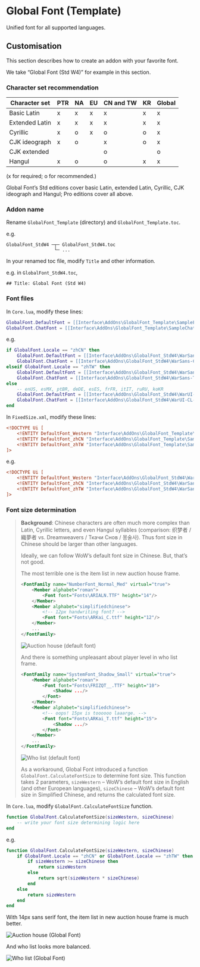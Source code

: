 # Global Font (Template)

Unified font for all supported languages.

## Customisation

This section describes how to create an addon with your favorite font.

We take “Global Font (Std W4)” for example in this section.

### Character set recommendation

| Character set  | PTR | NA | EU | CN and TW | KR | Global |
| -------------- | --- | -- | -- | --------- | -- | ------ |
| Basic Latin    | x   | x  | x  | x         | x  | x      |
| Extended Latin | x   | x  | x  | x         | x  | x      |
| Cyrillic       | x   | o  | x  | o         | o  | x      |
| CJK ideograph  | x   | o  |    | x         | o  | x      |
| CJK extended   |     |    |    | o         |    | o      |
| Hangul         | x   | o  |    | o         | x  | x      |

(x for required; o for recommended.)

Global Font’s Std editions cover basic Latin, extended Latin, Cyrillic, CJK ideograph and Hangul; Pro editions cover all above.

### Addon name

Rename `GlobalFont_Template` (directory) and `GlobalFont_Template.toc`.

e.g.
```
GlobalFont_StdW4 ─┬─ GlobalFont_StdW4.toc
                  └─ ...
```

In your renamed toc file, modify `Title` and other information.

e.g. in `GlobalFont_StdW4.toc`,
```
## Title: Global Font (Std W4)
```

### Font files

In `Core.lua`, modify these lines:
```lua
GlobalFont.DefaultFont = [[Interface\AddOns\GlobalFont_Template\SampleFont.ttf]]
GlobalFont.ChatFont = [[Interface\AddOns\GlobalFont_Template\SampleChat.ttf]]
```

e.g.
```lua
if GlobalFont.Locale == "zhCN" then
    GlobalFont.DefaultFont = [[Interface\AddOns\GlobalFont_StdW4\WarSans-CN-Medium.otf]]
    GlobalFont.ChatFont = [[Interface\AddOns\GlobalFont_StdW4\WarSans-CN-CondensedMedium.otf]]
elseif GlobalFont.Locale == "zhTW" then
    GlobalFont.DefaultFont = [[Interface\AddOns\GlobalFont_StdW4\WarSans-TW-Medium.otf]]
    GlobalFont.ChatFont = [[Interface\AddOns\GlobalFont_StdW4\WarSans-TW-CondensedMedium.otf]]
else
    -- enUS, esMX, ptBR, deDE, esES, frFR, itIT, ruRU, koKR
    GlobalFont.DefaultFont = [[Interface\AddOns\GlobalFont_StdW4\WarUI-CL-ExtendedMedium.otf]]
    GlobalFont.ChatFont = [[Interface\AddOns\GlobalFont_StdW4\WarUI-CL-CondensedMedium.otf]]
end
```

In `FixedSize.xml`, modify these lines:
```xml
<!DOCTYPE Ui [
    <!ENTITY DefaultFont_Western "Interface\AddOns\GlobalFont_Template\SampleFont.ttf">
    <!ENTITY DefaultFont_zhCN "Interface\AddOns\GlobalFont_Template\SampleFont.ttf">
    <!ENTITY DefaultFont_zhTW "Interface\AddOns\GlobalFont_Template\SampleFont.ttf">
]>
```

e.g.
```xml
<!DOCTYPE Ui [
    <!ENTITY DefaultFont_Western "Interface\AddOns\GlobalFont_StdW4\WarUI-CL-ExtendedMedium.otf">
    <!ENTITY DefaultFont_zhCN "Interface\AddOns\GlobalFont_StdW4\WarSans-CN-Medium.otf">
    <!ENTITY DefaultFont_zhTW "Interface\AddOns\GlobalFont_StdW4\WarSans-TW-Medium.otf">
]>
```

### Font size determination

> **Background**: Chinese characters are often much more complex than Latin, Cyrillic letters, and even Hangul syllables (comparison: 织梦者 / 織夢者 vs. Dreamweavers / Ткачи Снов / 몽술사). Thus font size in Chinese should be larger than other languages.
>
> Ideally, we can follow WoW’s default font size in Chinese. But, that’s not good.
>
> The most terrible one is the item list in new auction house frame.
> ```xml
> <FontFamily name="NumberFont_Normal_Med" virtual="true">
>     <Member alphabet="roman">
>         <Font font="Fonts\ARIALN.TTF" height="14"/>
>     </Member>
>     <Member alphabet="simplifiedchinese">
>         <!-- 12px handwriting font? -->
>         <Font font="Fonts\ARKai_C.ttf" height="12"/>
>     </Member>
>     ...
> </FontFamily>
> ```
>
> ![Auction house (default font)](image/auction-house-default-font.png)
>
> And there is something unpleasant about player level in who list frame.
> ```xml
> <FontFamily name="SystemFont_Shadow_Small" virtual="true">
>     <Member alphabet="roman">
>         <Font font="Fonts\FRIZQT__.TTF" height="10">
>             <Shadow .../>
>         </Font>
>     </Member>
>     <Member alphabet="simplifiedchinese">
>         <!-- oops! 15px is toooooo laaarge. -->
>         <Font font="Fonts\ARKai_T.ttf" height="15">
>             <Shadow .../>
>         </Font>
>     </Member>
>     ...
> </FontFamily>
> ```
>
> ![Who list (default font)](image/who-list-default-font.png)
>
> As a workaround, Global Font introduced a function `GlobalFont.CalculateFontSize` to determine font size. This function takes 2 parameters, `sizeWestern` – WoW’s default font size in English (and other European languages), `sizeChinese` – WoW’s default font size in Simplified Chinese, and returns the calculated font size.

In `Core.lua`, modify `GlobalFont.CalculateFontSize` function.
```lua
function GlobalFont.CalculateFontSize(sizeWestern, sizeChinese)
    -- write your font size determining logic here
end
```

e.g.
```lua
function GlobalFont.CalculateFontSize(sizeWestern, sizeChinese)
    if GlobalFont.Locale == "zhCN" or GlobalFont.Locale == "zhTW" then
        if sizeWestern >= sizeChinese then
            return sizeWestern
        else
            return sqrt(sizeWestern * sizeChinese)
        end
    else
        return sizeWestern
    end
end
```

With 14px sans serif font, the item list in new auction house frame is much better.

![Auction house (Global Font)](image/auction-house-global-font.png)

And who list looks more balanced.

![Who list (Global Font)](image/who-list-global-font.png)
